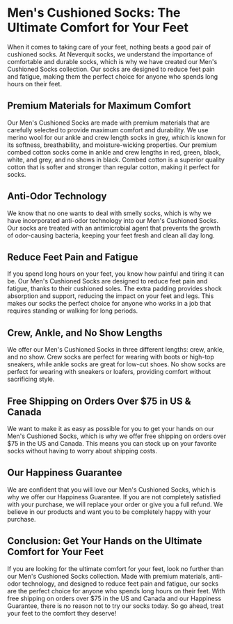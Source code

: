 # Men's Cushioned Socks: The Ultimate Comfort for Your Feet

When it comes to taking care of your feet, nothing beats a good pair of cushioned socks. At Neverquit socks, we understand the importance of comfortable and durable socks, which is why we have created our Men's Cushioned Socks collection. Our socks are designed to reduce feet pain and fatigue, making them the perfect choice for anyone who spends long hours on their feet.

## Premium Materials for Maximum Comfort

Our Men's Cushioned Socks are made with premium materials that are carefully selected to provide maximum comfort and durability. We use merino wool for our ankle and crew length socks in grey, which is known for its softness, breathability, and moisture-wicking properties. Our premium combed cotton socks come in ankle and crew lengths in red, green, black, white, and grey, and no shows in black. Combed cotton is a superior quality cotton that is softer and stronger than regular cotton, making it perfect for socks.

## Anti-Odor Technology

We know that no one wants to deal with smelly socks, which is why we have incorporated anti-odor technology into our Men's Cushioned Socks. Our socks are treated with an antimicrobial agent that prevents the growth of odor-causing bacteria, keeping your feet fresh and clean all day long.

## Reduce Feet Pain and Fatigue

If you spend long hours on your feet, you know how painful and tiring it can be. Our Men's Cushioned Socks are designed to reduce feet pain and fatigue, thanks to their cushioned soles. The extra padding provides shock absorption and support, reducing the impact on your feet and legs. This makes our socks the perfect choice for anyone who works in a job that requires standing or walking for long periods.

## Crew, Ankle, and No Show Lengths

We offer our Men's Cushioned Socks in three different lengths: crew, ankle, and no show. Crew socks are perfect for wearing with boots or high-top sneakers, while ankle socks are great for low-cut shoes. No show socks are perfect for wearing with sneakers or loafers, providing comfort without sacrificing style.

## Free Shipping on Orders Over $75 in US & Canada

We want to make it as easy as possible for you to get your hands on our Men's Cushioned Socks, which is why we offer free shipping on orders over $75 in the US and Canada. This means you can stock up on your favorite socks without having to worry about shipping costs.

## Our Happiness Guarantee

We are confident that you will love our Men's Cushioned Socks, which is why we offer our Happiness Guarantee. If you are not completely satisfied with your purchase, we will replace your order or give you a full refund. We believe in our products and want you to be completely happy with your purchase.

## Conclusion: Get Your Hands on the Ultimate Comfort for Your Feet

If you are looking for the ultimate comfort for your feet, look no further than our Men's Cushioned Socks collection. Made with premium materials, anti-odor technology, and designed to reduce feet pain and fatigue, our socks are the perfect choice for anyone who spends long hours on their feet. With free shipping on orders over $75 in the US and Canada and our Happiness Guarantee, there is no reason not to try our socks today. So go ahead, treat your feet to the comfort they deserve!